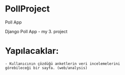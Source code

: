 # PollProject
Poll App

Django Poll App - my 3. project

# Yapılacaklar:
    - Kullanıcının çözdüğü anketlerin veri incelemelerini
    görebileceği bir sayfa. (web/analysis)
